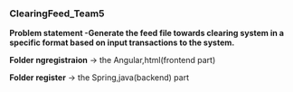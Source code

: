 ### ClearingFeed_Team5

**Problem statement -Generate the feed file towards clearing system in a specific format based on input transactions to the system.**





**Folder ngregistraion** -> the Angular,html(frontend part)

**Folder register** -> the Spring,java(backend) part
